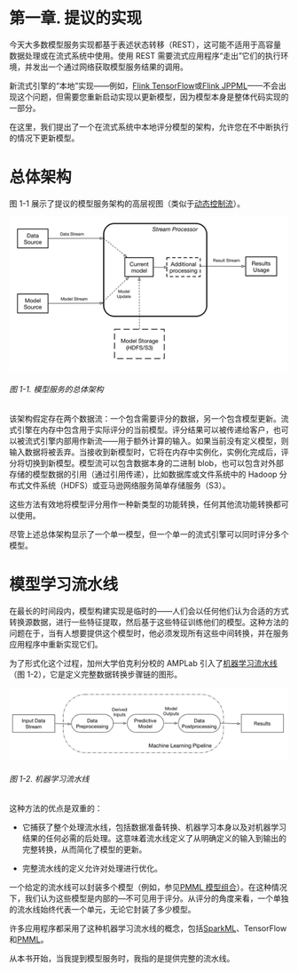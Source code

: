 # 第一章\. 提议的实现

今天大多数模型服务实现都基于表述状态转移（REST），这可能不适用于高容量数据处理或在流式系统中使用。使用 REST 需要流式应用程序“走出”它们的执行环境，并发出一个通过网络获取模型服务结果的调用。

新流式引擎的“本地”实现——例如，[Flink TensorFlow](http://bit.ly/eron-wright-ffsf-2017)或[Flink JPPML](http://bit.ly/2wOgHUg)——不会出现这个问题，但需要您重新启动实现以更新模型，因为模型本身是整体代码实现的一部分。

在这里，我们提出了一个在流式系统中本地评分模型的架构，允许您在不中断执行的情况下更新模型。

# 总体架构

图 1-1 展示了提议的模型服务架构的高层视图（类似于[动态控制流](https://data-artisans.com/blog/bettercloud-dynamic-alerting-apache-flink)）。

![smlt 0101](img/smlt_0101.png)

###### 图 1-1\. 模型服务的总体架构

该架构假定存在两个数据流：一个包含需要评分的数据，另一个包含模型更新。流式引擎在内存中包含用于实际评分的当前模型。评分结果可以被传递给客户，也可以被流式引擎内部用作新流——用于额外计算的输入。如果当前没有定义模型，则输入数据将被丢弃。当接收到新模型时，它将在内存中实例化，实例化完成后，评分将切换到新模型。模型流可以包含数据本身的二进制 blob，也可以包含对外部存储的模型数据的引用（通过引用传递），比如数据库或文件系统中的 Hadoop 分布式文件系统（HDFS）或亚马逊网络服务简单存储服务（S3）。

这些方法有效地将模型评分用作一种新类型的功能转换，任何其他流功能转换都可以使用。

尽管上述总体架构显示了一个单一模型，但一个单一的流式引擎可以同时评分多个模型。

# 模型学习流水线

在最长的时间段内，模型构建实现是临时的——人们会以任何他们认为合适的方式转换源数据，进行一些特征提取，然后基于这些特征训练他们的模型。这种方法的问题在于，当有人想要提供这个模型时，他必须发现所有这些中间转换，并在服务应用程序中重新实现它们。

为了形式化这个过程，加州大学伯克利分校的 AMPLab 引入了[机器学习流水线](https://www.slideshare.net/jeykottalam/pipelines-ampcamp)（图 1-2），它是定义完整数据转换步骤链的图形。

![smlt 0102](img/smlt_0102.png)

###### 图 1-2. 机器学习流水线

这种方法的优点是双重的：

+   它捕获了整个处理流水线，包括数据准备转换、机器学习本身以及对机器学习结果的任何必需的后处理。这意味着流水线定义了从明确定义的输入到输出的完整转换，从而简化了模型的更新。

+   完整流水线的定义允许对处理进行优化。

一个给定的流水线可以封装多个模型（例如，参见[PMML 模型组合](http://dmg.org/pmml/v4-1/MultipleModels.html)）。在这种情况下，我们认为这些模型是内部的—不可见用于评分。从评分的角度来看，一个单独的流水线始终代表一个单元，无论它封装了多少模型。

许多应用程序都采用了这种机器学习流水线的概念，包括[SparkML](http://spark.apache.org/docs/latest/ml-guide.html)、TensorFlow 和[PMML](http://bit.ly/linuxfoundation-pmml)。

从本书开始，当我提到模型服务时，我指的是提供完整的流水线。

